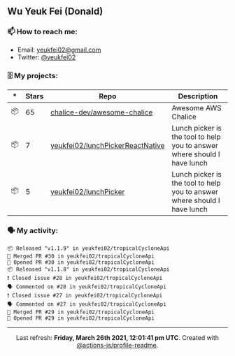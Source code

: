 ## Wu Yeuk Fei (Donald)

### 📫 How to reach me:

- Email: [yeukfei02@gmail.com](yeukfei02@gmail.com)
- Twitter: [@yeukfei02](https://twitter.com/yeukfei02)

### 🗄 My projects:

|*|Stars|Repo|Description|
|---|---|---|---|
| 📦 | 65 | [chalice-dev/awesome-chalice](https://github.com/chalice-dev/awesome-chalice) | Awesome AWS Chalice |
| 📦 | 7 | [yeukfei02/lunchPickerReactNative](https://github.com/yeukfei02/lunchPickerReactNative) | Lunch picker is the tool to help you to answer where should I have lunch |
| 📦 | 5 | [yeukfei02/lunchPicker](https://github.com/yeukfei02/lunchPicker) | Lunch picker is the tool to help you to answer where should I have lunch |

### 🗣 My activity:

```
📦 Released "v1.1.9" in yeukfei02/tropicalCycloneApi
🎉 Merged PR #30 in yeukfei02/tropicalCycloneApi
💪 Opened PR #30 in yeukfei02/tropicalCycloneApi
📦 Released "v1.1.8" in yeukfei02/tropicalCycloneApi
❗️ Closed issue #28 in yeukfei02/tropicalCycloneApi
🗣 Commented on #28 in yeukfei02/tropicalCycloneApi
❗️ Closed issue #27 in yeukfei02/tropicalCycloneApi
🗣 Commented on #27 in yeukfei02/tropicalCycloneApi
🎉 Merged PR #29 in yeukfei02/tropicalCycloneApi
💪 Opened PR #29 in yeukfei02/tropicalCycloneApi
```

<!-- <img src="https://github-readme-stats.vercel.app/api?username=yeukfei02&show_icons=true&count_private=true&theme=radical" />

<img src="https://github-readme-stats.vercel.app/api/top-langs/?username=yeukfei02&theme=radical" /> -->

---

<p align="center">Last refresh: <b>Friday, March 26th 2021, 12:01:41 pm UTC</b>. Created with <a href=https://github.com/marketplace/actions/profile-readme>@actions-js/profile-readme</a>.</p>

